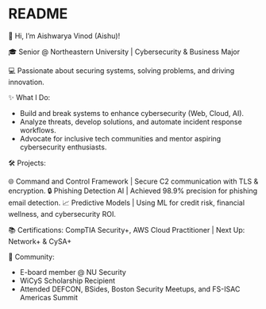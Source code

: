 # README

👋 Hi, I’m Aishwarya Vinod (Aishu)!


🎓 Senior @ Northeastern University | Cybersecurity & Business Major


💻 Passionate about securing systems, solving problems, and driving innovation.

✨ What I Do:

- Build and break systems to enhance cybersecurity (Web, Cloud, AI).
- Analyze threats, develop solutions, and automate incident response workflows.
- Advocate for inclusive tech communities and mentor aspiring cybersecurity enthusiasts.

🛠️ Projects:

🌐 Command and Control Framework | Secure C2 communication with TLS & encryption.
🔒 Phishing Detection AI | Achieved 98.9% precision for phishing email detection.
📈 Predictive Models | Using ML for credit risk, financial wellness, and cybersecurity ROI.

📚 Certifications:
CompTIA Security+, AWS Cloud Practitioner | Next Up: Network+ & CySA+

🌟 Community:
- E-board member @ NU Security
- WiCyS Scholarship Recipient
- Attended DEFCON, BSides, Boston Security Meetups, and FS-ISAC Americas Summit
  
